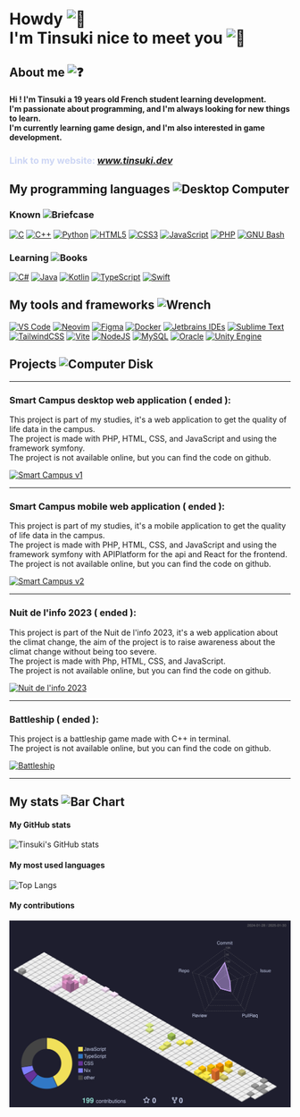 # Howdy <picture> <source src="https://fonts.gstatic.com/s/e/notoemoji/latest/1fae1/512.webp" type="image/webp"> <img src="https://fonts.gstatic.com/s/e/notoemoji/latest/1fae1/512.gif" alt="🫡" width="32" height="32"></picture> <br>I'm Tinsuki nice to meet you <picture> <source src="https://fonts.gstatic.com/s/e/notoemoji/latest/1f44b/512.webp" type="image/webp"> <img src="https://fonts.gstatic.com/s/e/notoemoji/latest/1f44b/512.gif" alt="👋" width="32" height="32"></picture>

## About me <picture> <source srcset="https://fonts.gstatic.com/s/e/notoemoji/latest/2753/512.webp" type="image/webp"> <img src="https://fonts.gstatic.com/s/e/notoemoji/latest/2753/512.gif" alt="❓" width="32" height="32"></picture>
#### Hi ! I'm **Tinsuki** a 19 years old French student learning development.<br>I'm passionate about programming, and I'm always looking for new things to learn.<br> I'm currently learning game design, and I'm also interested in game development.
### <a style="text-decoration: none; color: #cdd6f4;" href="https://www.tinsuki.dev" target="_blank" >Link to my website: <em>www.tinsuki.dev</em></a>

## My programming languages <img src="https://raw.githubusercontent.com/Tarikul-Islam-Anik/Animated-Fluent-Emojis/master/Emojis/Objects/Desktop%20Computer.png" alt="Desktop Computer" width="25" height="25" />
### Known <img src="https://raw.githubusercontent.com/Tarikul-Islam-Anik/Animated-Fluent-Emojis/master/Emojis/Objects/Briefcase.png" alt="Briefcase" width="20" height="20" />
<p>
    <a href="https://docs.microsoft.com/en-us/cpp/?view=msvc-170" target="_blank" rel="noreferrer"><img src="https://raw.githubusercontent.com/danielcranney/readme-generator/main/public/icons/skills/c-colored.svg" width="36" height="36" alt="C" /></a>
    <a href="https://docs.microsoft.com/en-us/cpp/?view=msvc-170" target="_blank" rel="noreferrer"><img src="https://raw.githubusercontent.com/danielcranney/readme-generator/main/public/icons/skills/cplusplus-colored.svg" width="36" height="36" alt="C++" /></a>
    <a href="https://www.python.org/" target="_blank" rel="noreferrer"><img src="https://raw.githubusercontent.com/danielcranney/readme-generator/main/public/icons/skills/python-colored.svg" width="36" height="36" alt="Python" /></a>
    <a href="https://developer.mozilla.org/en-US/docs/Glossary/HTML5" target="_blank" rel="noreferrer"><img src="https://raw.githubusercontent.com/danielcranney/readme-generator/main/public/icons/skills/html5-colored.svg" width="36" height="36" alt="HTML5" /></a>
    <a href="https://www.w3.org/TR/CSS/#css" target="_blank" rel="noreferrer"><img src="https://raw.githubusercontent.com/danielcranney/readme-generator/main/public/icons/skills/css3-colored.svg" width="36" height="36" alt="CSS3" /></a>
    <a href="https://developer.mozilla.org/en-US/docs/Web/JavaScript" target="_blank" rel="noreferrer"><img src="https://raw.githubusercontent.com/danielcranney/readme-generator/main/public/icons/skills/javascript-colored.svg" width="36" height="36" alt="JavaScript" /></a>
    <a href="https://www.php.net/" target="_blank" rel="noreferrer"><img src="https://raw.githubusercontent.com/danielcranney/readme-generator/main/public/icons/skills/php-colored.svg" width="36" height="36" alt="PHP" /></a>
    <a href="https://www.gnu.org/software/bash/" target="_blank" rel="noreferrer"><img src="https://raw.githubusercontent.com/danielcranney/readme-generator/main/public/icons/skills/gnubash.svg" width="36" height="36" alt="GNU Bash" /></a>
</p>

### Learning <img src="https://raw.githubusercontent.com/Tarikul-Islam-Anik/Animated-Fluent-Emojis/master/Emojis/Objects/Books.png" alt="Books" width="20" height="20" />
<p>
    <a href="https://docs.microsoft.com/en-us/dotnet/csharp/" target="_blank" rel="noreferrer"><img src="https://raw.githubusercontent.com/danielcranney/readme-generator/main/public/icons/skills/csharp-colored.svg" width="36" height="36" alt="C#" /></a>
    <a href="https://www.oracle.com/java/" target="_blank" rel="noreferrer"><img src="https://raw.githubusercontent.com/danielcranney/readme-generator/main/public/icons/skills/java-colored.svg" width="36" height="36" alt="Java" /></a>
    <a href="https://kotlinlang.org/" target="_blank" rel="noreferrer"><img src="https://raw.githubusercontent.com/danielcranney/readme-generator/main/public/icons/skills/kotlin-colored.svg" width="36" height="36" alt="Kotlin" /></a>
    <a href="https://www.typescriptlang.org/" target="_blank" rel="noreferrer"><img src="https://raw.githubusercontent.com/danielcranney/readme-generator/main/public/icons/skills/typescript-colored.svg" width="36" height="36" alt="TypeScript" /></a>
    <a href="https://developer.apple.com/swift/" target="_blank" rel="noreferrer"><img src="https://raw.githubusercontent.com/danielcranney/readme-generator/main/public/icons/skills/swift-colored.svg" width="36" height="36" alt="Swift" /></a>
</p>

## My tools and frameworks <img src="https://raw.githubusercontent.com/Tarikul-Islam-Anik/Animated-Fluent-Emojis/master/Emojis/Objects/Wrench.png" alt="Wrench" width="25" height="25" />
<p>
    <a href="https://code.visualstudio.com/" target="_blank" rel="noreferrer"><img src="https://raw.githubusercontent.com/danielcranney/readme-generator/main/public/icons/skills/visualstudiocode.svg" width="36" height="36" alt="VS Code" /></a>
    <a href="https://neovim.io/" target="_blank" rel="noreferrer"><img src="https://raw.githubusercontent.com/danielcranney/readme-generator/main/public/icons/skills/neovim.svg" width="36" height="36" alt="Neovim" /></a>
    <a href="https://www.figma.com/" target="_blank" rel="noreferrer"><img src="https://raw.githubusercontent.com/danielcranney/readme-generator/main/public/icons/skills/figma-colored.svg" width="36" height="36" alt="Figma" /></a>
    <a href="https://www.docker.com/" target="_blank" rel="noreferrer"><img src="https://raw.githubusercontent.com/danielcranney/readme-generator/main/public/icons/skills/docker-colored.svg" width="36" height="36" alt="Docker" /></a>
    <a href="https://jetbrains.com/" target="_blank" rel="noreferrer"><img src="https://www.jetbrains.com/icon.svg" alt="Jetbrains IDEs" /></a>
    <a href="https://www.sublimetext.com/index2" target="_blank" rel="noreferrer"><img src="https://raw.githubusercontent.com/danielcranney/readme-generator/main/public/icons/skills/sublimetext.svg" width="36" height="36" alt="Sublime Text" /></a>
    <a href="https://tailwindcss.com/" target="_blank" rel="noreferrer"><img src="https://raw.githubusercontent.com/danielcranney/readme-generator/main/public/icons/skills/tailwindcss-colored.svg" width="36" height="36" alt="TailwindCSS" /></a>
    <a href="https://vitejs.dev/" target="_blank" rel="noreferrer"><img src="https://raw.githubusercontent.com/danielcranney/readme-generator/main/public/icons/skills/vite-colored.svg" width="36" height="36" alt="Vite" /></a>
    <a href="https://nodejs.org/en/" target="_blank" rel="noreferrer"><img src="https://raw.githubusercontent.com/danielcranney/readme-generator/main/public/icons/skills/nodejs-colored.svg" width="36" height="36" alt="NodeJS" /></a>
    <a href="https://www.mysql.com/" target="_blank" rel="noreferrer"><img src="https://raw.githubusercontent.com/danielcranney/readme-generator/main/public/icons/skills/mysql-colored.svg" width="36" height="36" alt="MySQL" /></a>
    <a href="https://www.oracle.com/uk/index.html" target="_blank" rel="noreferrer"><img src="https://raw.githubusercontent.com/danielcranney/readme-generator/main/public/icons/skills/oracle-colored.svg" width="36" height="36" alt="Oracle" /></a>
    <a href="https://unity.com/" target="_blank" rel="noreferrer"><img src="https://cdn.sanity.io/images/fuvbjjlp/production/59311eb2aa91009ac2a4eac41a6b4ae0e26ccda2-22x24.svg" width="36" height="36" alt="Unity Engine"/> </a>
</p>


## Projects <img src="https://raw.githubusercontent.com/Tarikul-Islam-Anik/Animated-Fluent-Emojis/master/Emojis/Objects/Computer%20Disk.png" alt="Computer Disk" width="25" height="25" />
___

### Smart Campus desktop web application ( ended ):

This project is part of my studies, it's a web application to get the quality of life data in the campus.  
The project is made with PHP, HTML, CSS, and JavaScript and using the framework symfony.  
The project is not available online, but you can find the code on github.  

[![Smart Campus v1](https://github-readme-stats-zeta-teal-22.vercel.app/api/pin/?username=Altaks&repo=Smart-Campus&bg_color=24273a&text_color=cad3f5&icon_color=c6a0f6&title_color=8bd5ca)](https://github.com/Altaks/Smart-Campus)
___

### Smart Campus mobile web application ( ended ):

This project is part of my studies, it's a mobile application to get the quality of life data in the campus.   
The project is made with PHP, HTML, CSS, and JavaScript and using the framework symfony with APIPlatform for the api and React for the frontend.  
The project is not available online, but you can find the code on github.  

[![Smart Campus v2](https://github-readme-stats-zeta-teal-22.vercel.app/api/pin/?username=Altaks&repo=Smart-Campus-Mobile&bg_color=24273a&text_color=cad3f5&icon_color=c6a0f6&title_color=8bd5ca)](https:///github.com/Altaks/Smart-Campus-Mobile)
___

### Nuit de l'info 2023 ( ended ):

This project is part of the Nuit de l'info 2023, it's a web application about the climat change, the aim of the project is to raise awareness about the climat change without being too severe.  
The project is made with Php, HTML, CSS, and JavaScript.  
The project is not available online, but you can find the code on github.

[![Nuit de l'info 2023](https://github-readme-stats-zeta-teal-22.vercel.app/api/pin/?username=VoidLR&repo=NDI-2023&bg_color=24273a&text_color=cad3f5&icon_color=c6a0f6&title_color=8bd5ca)](https://github.com/VoidLR/NDI-2023)
___

### Battleship ( ended ):

This project is a battleship game made with C++ in terminal.  
The project is not available online, but you can find the code on github.

[![Battleship](https://github-readme-stats-zeta-teal-22.vercel.app/api/pin/?username=Tinsuki&repo=SAE1_1&bg_color=24273a&text_color=cad3f5&icon_color=c6a0f6&title_color=8bd5ca)](https://github.com/tinsuki/SAE1_1)
___

## My stats <img src="https://raw.githubusercontent.com/Tarikul-Islam-Anik/Animated-Fluent-Emojis/master/Emojis/Objects/Bar%20Chart.png" alt="Bar Chart" width="25" height="25" />

#### My GitHub stats

![Tinsuki's GitHub stats](https://github-readme-stats-zeta-teal-22.vercel.app/api?username=Tinsuki&show_icons=true&bg_color=1e1e2e&text_color=cdd6f4&icon_color=cba6f7&title_color=94e2d5)

#### My most used languages
![Top Langs](https://github-readme-stats-zeta-teal-22.vercel.app/api/top-langs/?username=Tinsuki&layout=compact&bg_color=1e1e2e&text_color=cdd6f4&icon_color=cba6f7&title_color=94e2d5&exclude_repo=SAE204,Cours-S1,Cours-S2,Cours-S3,Cours-S4,Cours-S5&hide=jupyter_notebook)

#### My contributions

<img src="profile-3d-contrib/profile-custom-season.svg" alt="Custom season" width="100%" height="50%">
